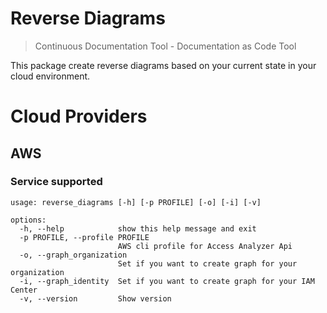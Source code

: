 # Reverse Diagrams

> Continuous Documentation Tool - Documentation as Code Tool

This package create reverse diagrams  based on your current state in your cloud environment.

# Cloud Providers
## AWS

### Service supported


```commandline
usage: reverse_diagrams [-h] [-p PROFILE] [-o] [-i] [-v]

options:
  -h, --help            show this help message and exit
  -p PROFILE, --profile PROFILE
                        AWS cli profile for Access Analyzer Api
  -o, --graph_organization
                        Set if you want to create graph for your organization
  -i, --graph_identity  Set if you want to create graph for your IAM Center
  -v, --version         Show version

```